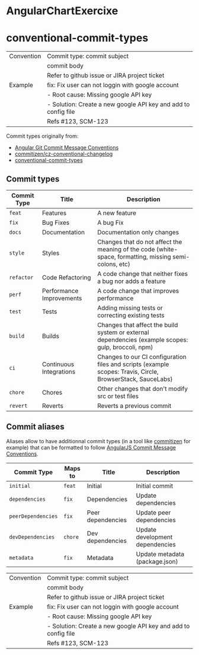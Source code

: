 # AngularChartExercixe


# **conventional-commit-types**

|		|								|
| ------------- |---------------------------------------------------------------|
|Convention	|Commit type: commit subject					|
|		|commit body							|
|		|<Commit reference> Refer to github issue or JIRA project ticket|
|Example 	|fix: Fix user can not loggin with google account		|
|		|- Root cause: Missing google API key				|
|		|- Solution: Create a new google API key and add to config file	|
|		|Refs #123, SCM-123						|

Commit types originally from:
* [Angular Git Commit Message Conventions](https://github.com/angular/angular/blob/master/CONTRIBUTING.md#type)
* [commitizen/cz-conventional-changelog](https://github.com/commitizen/cz-conventional-changelog)
* [conventional-commit-types](https://github.com/commitizen/conventional-commit-types)

## Commit types

| Commit Type | Title                    | Description                                                                                                 |
| ----------- | ------------------------ | ----------------------------------------------------------------------------------------------------------- |
| `feat`      | Features                 | A new feature                                                                                               |
| `fix`       | Bug Fixes                | A bug Fix                                                                                                   |
| `docs`      | Documentation            | Documentation only changes                                                                                  |
| `style`     | Styles                   | Changes that do not affect the meaning of the code (white-space, formatting, missing semi-colons, etc)      |
| `refactor`  | Code Refactoring         | A code change that neither fixes a bug nor adds a feature                                                   |
| `perf`      | Performance Improvements | A code change that improves performance                                                                     |
| `test`      | Tests                    | Adding missing tests or correcting existing tests                                                           |
| `build`     | Builds                   | Changes that affect the build system or external dependencies (example scopes: gulp, broccoli, npm)         |
| `ci`        | Continuous Integrations  | Changes to our CI configuration files and scripts (example scopes: Travis, Circle, BrowserStack, SauceLabs) |
| `chore`     | Chores                   | Other changes that don't modify src or test files                                                           |
| `revert`    | Reverts                  | Reverts a previous commit                                                                                   |

## Commit aliases

Aliases allow to have additionnal commit types (in a tool like [commitizen](https://github.com/commitizen/cz-cli) for example) that can be formatted to follow [AngularJS Commit Message Conventions](https://docs.google.com/document/d/1QrDFcIiPjSLDn3EL15IJygNPiHORgU1_OOAqWjiDU5Y/edit).


| Commit Type        | Maps to | Title             | Description                     | 
| ------------------ | ------- | ----------------- | ------------------------------  |
| `initial`          | `feat`  | Initial           | Initial commit                  | 
| `dependencies`     | `fix`   | Dependencies      | Update dependencies             | 
| `peerDependencies` | `fix`   | Peer dependencies | Update peer dependencies        | 
| `devDependencies`  | `chore` | Dev dependencies  | Update development dependencies | 
| `metadata`         | `fix`   | Metadata          | Update metadata (package.json)  |


|		|								|
| ------------- |---------------------------------------------------------------|
|Convention	|Commit type: commit subject					|
|		|commit body							|
|		|<Commit reference> Refer to github issue or JIRA project ticket|
|Example 	|fix: Fix user can not loggin with google account		|
|		|- Root cause: Missing google API key				|
|		|- Solution: Create a new google API key and add to config file	|
|		|Refs #123, SCM-123						|
